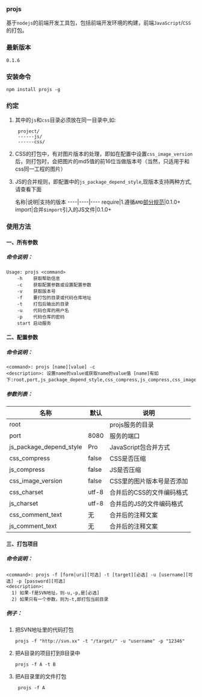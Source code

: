### projs

基于`nodejs`的前端开发工具包，包括前端开发环境的构建，前端`JavaScript`/`CSS`的打包。

### 最新版本

`0.1.6`

### 安装命令

    npm install projs -g
    
### 约定

1. 其中的`js`和`css`目录必须放在同一目录中,如:

		project/
		------js/
		------css/

2. CSS的打包中，有对图片版本的处理，即如在配置中设置`css_image_version`后，则打包时，会把图片的md5值的前16位当做版本号（当然，只适用于和css同一工程的图片）

3. JS的合并规则，即配置中的`js_package_depend_style`,现版本支持两种方式,请查看下面

	名称|说明|支持的版本
----|----|----
require|1.遵循`AMD`[部分规范](https://github.com/stri/projs/issues/1)|0.1.0+
import|合并`$import`引入的JS文件|0.1.0+



### 使用方法

#### 一、所有参数
##### 命令说明：

	Usage: projs <command>
		-h    获取帮助信息
		-c    获取配置参数或设置配置参数
		-v    获取版本号
		-f    要打包的目录或代码仓库地址
		-t    打包后输出的目录
		-u    代码仓库的用户名
		-p    代码仓库的密码
		start 启动服务

#### 二、配置参数

##### 命令说明：
	<command>: projs [name][value] -c
	<description>: 设置name的value或获取name的value值 [name]有如下:root,port,js_package_depend_style,css_compress,js_compress,css_image_version,css_charset,js_charset,css_comment_text,js_comment_text


##### 参数列表：

名称|默认|说明
-------|------|-----
root||projs服务的目录
port|8080|服务的端口
js_package_depend_style|Pro|JavaScript包合并方式
css_compress|false|CSS是否压缩
js_compress|false|JS是否压缩
css_image_version|false|CSS里的图片版本号是否添加
css_charset|utf-8|合并后的CSS的文件编码格式
js_charset|utf-8|合并后的JS的文件编码格式
css_comment_text|无|合并后的注释文案
js_comment_text|无|合并后的注释文案

#### 三、打包项目

##### 命令说明：
	<command>: projs -f [form|uri][可选] -t [target][必选] -u [username][可选] -p [password][可选]
	<description>:
      1) 如果-f是SVN地址，则-u,-p,是[必选]
      2) 如果只有一个参数，则为-t,即打包当前目录

##### 例子：
1.	把SVN地址里的代码打包
		
		projs -f "http://svn.xx" -t "/target/" -u "username" -p "12346"

2.	把A目录的项目打到B目录中

		projs -f A -t B 
3. 把A目录里的文件打包

		projs -f A


